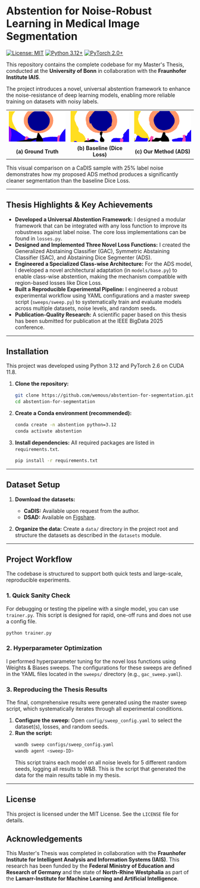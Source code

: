 # Abstention for Noise-Robust Learning in Medical Image Segmentation

[![License: MIT](https://img.shields.io/badge/License-MIT-yellow.svg)](https://opensource.org/licenses/MIT)
[![Python 3.12+](https://img.shields.io/badge/python-3.12+-blue.svg)](https://www.python.org/downloads/release/python-3120/)
[![PyTorch 2.0+](https://img.shields.io/badge/PyTorch-%23EE4C2C.svg?style=flat&logo=PyTorch&logoColor=white)](https://pytorch.org/)

This repository contains the complete codebase for my Master's Thesis, conducted at the **University of Bonn** in collaboration with the **Fraunhofer Institute IAIS**.

The project introduces a novel, universal abstention framework to enhance the noise-resistance of deep learning models, enabling more reliable training on datasets with noisy labels.

<!-- ![Alt text](assets/ground_truth.png "a title")
![Alt text](assets/dice.png "a title")
![Alt text](assets/ads.png "a title") -->
<!-- ![Qualitative Results Teaser](assets/ground_truth.png) -->


<table>
  <tr>
    <td align="center">
      <img src="assets/ground_truth.png" width="250">
    </td>
    <td align="center">
      <img src="assets/dice.png" width="250">
    </td>
    <td align="center">
      <img src="assets/ads.png" width="250">
    </td>
  </tr>
  <tr>
    <td align="center"><strong>(a) Ground Truth</strong></td>
    <td align="center"><strong>(b) Baseline (Dice Loss)</strong></td>
    <td align="center"><strong>(c) Our Method (ADS)</strong></td>
  </tr>
</table>
This visual comparison on a CaDIS sample with 25% label noise demonstrates how my proposed ADS method produces a significantly cleaner segmentation than the baseline Dice Loss.

---

## Thesis Highlights & Key Achievements

*   **Developed a Universal Abstention Framework:** I designed a modular framework that can be integrated with any loss function to improve its robustness against label noise. The core loss implementations can be found in `losses.py`.
*   **Designed and Implemented Three Novel Loss Functions:** I created the Generalized Abstaining Classifier (GAC), Symmetric Abstaining Classifier (SAC), and Abstaining Dice Segmenter (ADS).
*   **Engineered a Specialized Class-wise Architecture:** For the ADS model, I developed a novel architectural adaptation (in `models/base.py`) to enable class-wise abstention, making the mechanism compatible with region-based losses like Dice Loss.
*   **Built a Reproducible Experimental Pipeline:** I engineered a robust experimental workflow using YAML configurations and a master sweep script (`sweeps/sweep.py`) to systematically train and evaluate models across multiple datasets, noise levels, and random seeds.
*   **Publication-Quality Research:** A scientific paper based on this thesis has been submitted for publication at the IEEE BigData 2025 conference.

---

## Installation

This project was developed using Python 3.12 and PyTorch 2.6 on CUDA 11.8.

1.  **Clone the repository:**
    ```bash
    git clone https://github.com/wemous/abstention-for-segmentation.git
    cd abstention-for-segmentation
    ```

2.  **Create a Conda environment (recommended):**
    ```bash
    conda create -n abstention python=3.12
    conda activate abstention
    ```

3.  **Install dependencies:**
    All required packages are listed in `requirements.txt`.
    ```bash
    pip install -r requirements.txt
    ```

---

## Dataset Setup

1.  **Download the datasets:**
    *   **CaDIS:** Available upon request from the author.
    *   **DSAD:** Available on [Figshare](https://springernature.figshare.com/articles/dataset/The_Dresden_Surgical_Anatomy_Dataset_for_abdominal_organ_segmentation_in_surgical_data_science/21702600?file=38494425).

2.  **Organize the data:**
    Create a `data/` directory in the project root and structure the datasets as described in the `datasets` module.

---

## Project Workflow

The codebase is structured to support both quick tests and large-scale, reproducible experiments.

### 1. Quick Sanity Check

For debugging or testing the pipeline with a single model, you can use `trainer.py`. This script is designed for rapid, one-off runs and does not use a config file.

```bash
python trainer.py
```

### 2. Hyperparameter Optimization

I performed hyperparameter tuning for the novel loss functions using Weights & Biases sweeps. The configurations for these sweeps are defined in the YAML files located in the `sweeps/` directory (e.g., `gac_sweep.yaml`).

### 3. Reproducing the Thesis Results

The final, comprehensive results were generated using the master sweep script, which systematically iterates through all experimental conditions.

1.  **Configure the sweep:** Open `config/sweep_config.yaml` to select the dataset(s), losses, and random seeds.
2.  **Run the script:**
    ```bash
    wandb sweep configs/sweep_config.yaml
    wandb agent <sweep-ID>
    ```
    This script trains each model on all noise levels for 5 different random seeds, logging all results to W&B. This is the script that generated the data for the main results table in my thesis.

---

## License

This project is licensed under the MIT License. See the `LICENSE` file for details.

## Acknowledgements

This Master's Thesis was completed in collaboration with the **Fraunhofer Institute for Intelligent Analysis and Information Systems (IAIS)**. This research has been funded by the **Federal Ministry of Education and Research of Germany** and the state of **North-Rhine Westphalia** as part of the **Lamarr-Institute for Machine Learning and Artificial Intelligence**.
